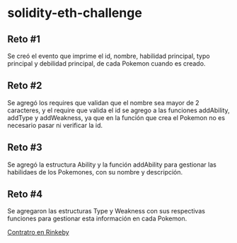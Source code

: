 # solidity-eth-challenge
<h2>Reto #1</h2>
Se creó el evento que imprime el id, nombre, habilidad principal, typo principal y debilidad principal, de cada Pokemon cuando es creado.
<h2>Reto #2</h2>
Se agregó los requires que validan que el nombre sea mayor de 2 caracteres, y el require que valida el id se agrego a las funciones addAbility, addType y addWeakness, ya que en la función que crea el Pokemon no es necesario pasar ni verificar la id.
<h2>Reto #3</h2>
Se agregó la estructura Ability y la función addAbility para gestionar las habilidaes de los Pokemones, con su nombre y descripción.
<h2>Reto #4</h2>
Se agregaron las estructuras Type y Weakness con sus respectivas funciones para gestionar esta información en cada Pokemon.

[Contratro en Rinkeby](https://rinkeby.etherscan.io/address/0xE1B4dC81CE7340194B5E9530A7B9AaE21b89A369)
